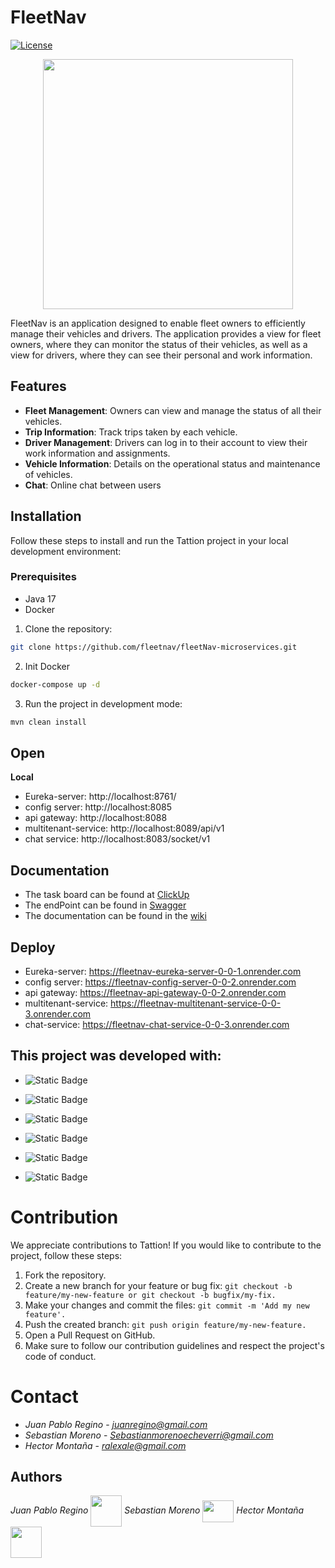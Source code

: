 
# FleetNav

[![License](https://img.shields.io/badge/license-MIT-blue.svg)](LICENSE)
<p align="center">
<img align="center" width="400px" src="https://res.cloudinary.com/dxzuncdy9/image/upload/v1716248060/x3unl8usuopidem6gusq.png">
</p>

FleetNav is an application designed to enable fleet owners to efficiently manage their vehicles and drivers. The application provides a view for fleet owners, where they can monitor the status of their vehicles, as well as a view for drivers, where they can see their personal and work information.

## Features

- **Fleet Management**: Owners can view and manage the status of all their vehicles.
- **Trip Information**: Track trips taken by each vehicle.
- **Driver Management**: Drivers can log in to their account to view their work information and assignments.
- **Vehicle Information**: Details on the operational status and maintenance of vehicles.
- **Chat**: Online chat between users

## Installation

Follow these steps to install and run the Tattion project in your local development environment:
### Prerequisites

- Java 17
- Docker

1. Clone the repository:
```bash
git clone https://github.com/fleetnav/fleetNav-microservices.git
```
2. Init Docker
```bash
docker-compose up -d
```

3. Run the project in development mode:

```bash
mvn clean install
```
## Open
**Local**
- Eureka-server: http://localhost:8761/
- config server: http://localhost:8085
- api gateway: http://localhost:8088
- multitenant-service: http://localhost:8089/api/v1
- chat service: http://localhost:8083/socket/v1

## Documentation
- The task board can be found at [ClickUp](https://app.clickup.com/9017158559/v/li/901702386888)
- The endPoint can be found in [Swagger](https://fleetnav-multitenant-service-0-0-3.onrender.com/api/v1/swagger-ui/index.html#/)
- The documentation can be found in the [wiki](https://github.com/fleetnav/fleetNav-microservices/wiki)

## Deploy
- Eureka-server: https://fleetnav-eureka-server-0-0-1.onrender.com
- config server: https://fleetnav-config-server-0-0-2.onrender.com
- api gateway: https://fleetnav-api-gateway-0-0-2.onrender.com
- multitenant-service: https://fleetnav-multitenant-service-0-0-3.onrender.com
- chat-service: https://fleetnav-chat-service-0-0-3.onrender.com

## This project was developed with:

- ![Static Badge](https://img.shields.io/badge/Spring-%236DB33F?logo=spring&logoColor=white)
- ![Static Badge](https://img.shields.io/badge/Docker-%232496ED?logo=docker&logoColor=white)
 
- ![Static Badge](https://img.shields.io/badge/PostgreSQL-%234169E1?logo=postgresql&logoColor=white)

- ![Static Badge](https://img.shields.io/badge/Spring%20Security%20-%20%236DB33F?logo=springSecurity&logoColor=white)

- ![Static Badge](https://img.shields.io/badge/Spring%20Boot%20-%20%236DB33F?logo=springBoot&logoColor=white)
- ![Static Badge](https://img.shields.io/badge/Render-%2346E3B7?logo=render&logoColor=white)





# Contribution
We appreciate contributions to Tattion! If you would like to contribute to the project, follow these steps:

1. Fork the repository.
2. Create a new branch for your feature or bug fix: ```git checkout -b feature/my-new-feature or git checkout -b bugfix/my-fix.```
3. Make your changes and commit the files: ```git commit -m 'Add my new feature'.```
4. Push the created branch: ```git push origin feature/my-new-feature.```
5. Open a Pull Request on GitHub.
6. Make sure to follow our contribution guidelines and respect the project's code of conduct.

# Contact
- *Juan Pablo Regino* - *juanregino@gmail.com*
- *Sebastian Moreno* - *Sebastianmorenoecheverri@gmail.com*
- *Hector Montaña* - *ralexale@gmail.com*

## Authors

*Juan Pablo Regino* <img align='center' src="https://media.giphy.com/media/12oufCB0MyZ1Go/giphy.gif" width="50"></img>   *Sebastian Moreno* <img src="https://media.giphy.com/media/v1.Y2lkPTc5MGI3NjExYnppb3EwNGU0NWY2bG1zYWJiNGtrMDdjejMzcWM3c2dzaWs2b2l2ayZlcD12MV9pbnRlcm5hbF9naWZfYnlfaWQmY3Q9cw/xRJinOH44eOd2/giphy.gif" width="50" height= "35" align='center'>  *Hector Montaña* <img src="https://media.giphy.com/media/BHCFcibksBxAV0FDoL/giphy.gif" width="50" align='center' /> 
